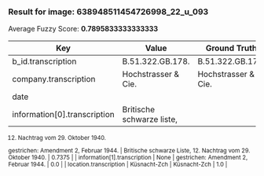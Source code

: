 ### Result for image: 638948511454726998_22_u_093
Average Fuzzy Score: **0.7895833333333333**
<small>

| Key | Value | Ground Truth | Score |
| --- | --- | --- | --- |
| b_id.transcription | B.51.322.GB.178. | B.51.322.GB.178. | 1.0 |
| company.transcription | Hochstrasser & Cie. | Hochstrasser & Cie. | 1.0 |
| date |  |  | 1.0 |
| information[0].transcription | Britische schwarze liste,
12. Nachtrag vom 29. Oktober 1940.

gestrichen:
Amendment 2, Februar 1944. | Britische schwarze Liste,
12. Nachtrag vom 29. Oktober 1940. | 0.7375 |
| information[1].transcription | None | gestrichen:
Amendment 2, Februar 1944. | 0.0 |
| location.transcription | Küsnacht-Zch | Küsnacht-Zch | 1.0 |

</small>
